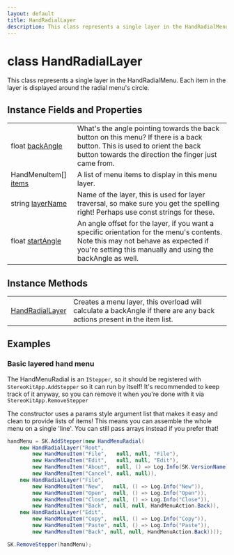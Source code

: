 ```yaml
---
layout: default
title: HandRadialLayer
description: This class represents a single layer in the HandRadialMenu. Each item in the layer is displayed around the radial menu's circle.
---
```

# class HandRadialLayer

This class represents a single layer in the HandRadialMenu.
Each item in the layer is displayed around the radial menu's circle.

## Instance Fields and Properties

|  |  |
|--|--|
|float [backAngle]({{site.url}}/Pages/Reference/HandRadialLayer/backAngle.html)|What's the angle pointing towards the back button on this menu? If there is a back button. This is used to orient the back button towards the direction the finger just came from.|
|HandMenuItem[] [items]({{site.url}}/Pages/Reference/HandRadialLayer/items.html)|A list of menu items to display in this menu layer.|
|string [layerName]({{site.url}}/Pages/Reference/HandRadialLayer/layerName.html)|Name of the layer, this is used for layer traversal, so make sure you get the spelling right! Perhaps use const strings for these.|
|float [startAngle]({{site.url}}/Pages/Reference/HandRadialLayer/startAngle.html)|An angle offset for the layer, if you want a specific orientation for the menu's contents. Note this may not behave as expected if you're setting this manually and using the backAngle as well.|

## Instance Methods

|  |  |
|--|--|
|[HandRadialLayer]({{site.url}}/Pages/Reference/HandRadialLayer/HandRadialLayer.html)|Creates a menu layer, this overload will calculate a backAngle if there are any back actions present in the item list.|

## Examples

### Basic layered hand menu

The HandMenuRadial is an `IStepper`, so it should be registered with
`StereoKitApp.AddStepper` so it can run by itself! It's recommended to
keep track of it anyway, so you can remove it when you're done with it
via `StereoKitApp.RemoveStepper`

The constructor uses a params style argument list that makes it easy and
clean to provide lists of items! This means you can assemble the whole
menu on a single 'line'. You can still pass arrays instead if you prefer
that!
```csharp
handMenu = SK.AddStepper(new HandMenuRadial(
	new HandRadialLayer("Root",
		new HandMenuItem("File",   null, null, "File"),
		new HandMenuItem("Edit",   null, null, "Edit"),
		new HandMenuItem("About",  null, () => Log.Info(SK.VersionName)),
		new HandMenuItem("Cancel", null, null)),
	new HandRadialLayer("File", 
		new HandMenuItem("New",   null, () => Log.Info("New")),
		new HandMenuItem("Open",  null, () => Log.Info("Open")),
		new HandMenuItem("Close", null, () => Log.Info("Close")),
		new HandMenuItem("Back",  null, null, HandMenuAction.Back)),
	new HandRadialLayer("Edit",
		new HandMenuItem("Copy",  null, () => Log.Info("Copy")),
		new HandMenuItem("Paste", null, () => Log.Info("Paste")),
		new HandMenuItem("Back", null, null, HandMenuAction.Back))));
```

```csharp
SK.RemoveStepper(handMenu); 
```

